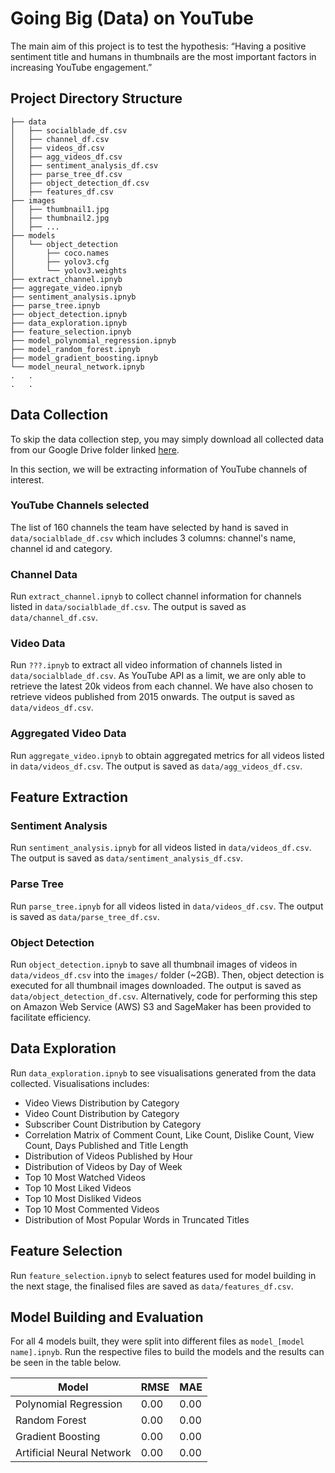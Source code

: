 # Going Big (Data) on YouTube

The main aim of this project is to test the hypothesis: “Having a positive sentiment title and humans in thumbnails are the 
most important factors in increasing YouTube engagement.”

## Project Directory Structure
```
├── data
│   ├── socialblade_df.csv
│   ├── channel_df.csv
│   ├── videos_df.csv
│   ├── agg_videos_df.csv
│   ├── sentiment_analysis_df.csv
│   ├── parse_tree_df.csv
│   ├── object_detection_df.csv
│   ├── features_df.csv
├── images
│   ├── thumbnail1.jpg
│   ├── thumbnail2.jpg
│   ├── ...
├── models
│   └── object_detection
│       ├── coco.names
│       ├── yolov3.cfg
│       └── yolov3.weights
├── extract_channel.ipnyb
├── aggregate_video.ipnyb
├── sentiment_analysis.ipnyb
├── parse_tree.ipnyb
├── object_detection.ipnyb
├── data_exploration.ipnyb
├── feature_selection.ipnyb
├── model_polynomial_regression.ipnyb
├── model_random_forest.ipnyb
├── model_gradient_boosting.ipnyb
└── model_neural_network.ipnyb
.   .
.   .
```

## Data Collection
To skip the data collection step, you may simply download all collected data from our Google Drive folder linked [here](https://drive.google.com/drive/folders/1BGLeZOULr42pAgc6zqhshybP3YxXhFLA?usp=sharing).

In this section, we will be extracting information of YouTube channels of interest.

### YouTube Channels selected
The list of 160 channels the team have selected by hand is saved in `data/socialblade_df.csv` which includes 3 columns: channel's name, channel 
id and category.

### Channel Data
Run `extract_channel.ipnyb` to collect channel information for channels listed in `data/socialblade_df.csv`. The output is saved as 
`data/channel_df.csv`.

### Video Data
Run `???.ipnyb` to extract all video information of channels listed in `data/socialblade_df.csv`. As YouTube API as a limit, we are only able to
retrieve the latest 20k videos from each channel. We have also chosen to retrieve videos published from 2015 onwards. The output is saved as 
`data/videos_df.csv`.

### Aggregated Video Data
Run `aggregate_video.ipnyb` to obtain aggregated metrics for all videos listed in `data/videos_df.csv`. The output is saved as `data/agg_videos_df.csv`.

## Feature Extraction 

### Sentiment Analysis
Run `sentiment_analysis.ipnyb` for all videos listed in `data/videos_df.csv`. The output is saved as `data/sentiment_analysis_df.csv`.

### Parse Tree
Run `parse_tree.ipnyb` for all videos listed in `data/videos_df.csv`. The output is saved as `data/parse_tree_df.csv`.

### Object Detection
Run `object_detection.ipnyb` to save all thumbnail images of videos in `data/videos_df.csv` into the `images/` folder (~2GB). Then, object detection is executed for all thumbnail images downloaded. The output is saved as `data/object_detection_df.csv`. Alternatively, code for performing this step on Amazon Web Service (AWS) S3 and SageMaker has been provided to facilitate efficiency.

## Data Exploration
Run `data_exploration.ipnyb` to see visualisations generated from the data collected.
Visualisations includes:
- Video Views Distribution by Category
- Video Count Distribution by Category
- Subscriber Count Distribution by Category
- Correlation Matrix of Comment Count, Like Count, Dislike Count, View Count, Days Published and Title Length
- Distribution of Videos Published by Hour
- Distribution of Videos by Day of Week
- Top 10 Most Watched Videos
- Top 10 Most Liked Videos
- Top 10 Most Disliked Videos
- Top 10 Most Commented Videos
- Distribution of Most Popular Words in Truncated Titles

## Feature Selection
Run `feature_selection.ipnyb` to select features used for model building in the next stage, the finalised files are saved as `data/features_df.csv`.

## Model Building and Evaluation
For all 4 models built, they were split into different files as `model_[model name].ipnyb`. Run the respective files to build the models and the results can be seen in the table below.

Model | RMSE | MAE | 
--- | --- | --- 
Polynomial Regression | 0.00 | 0.00
Random Forest | 0.00 | 0.00
Gradient Boosting | 0.00 | 0.00 
Artificial Neural Network | 0.00 | 0.00 